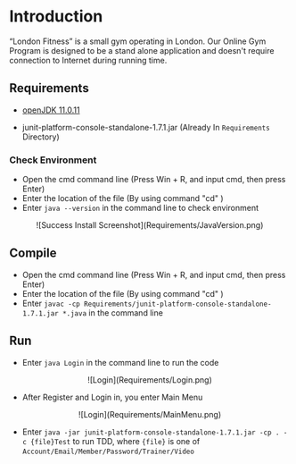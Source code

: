 # Introduction
“London Fitness” is a small gym operating in London. Our Online Gym Program is designed 
to be a stand alone application and doesn't require connection to Internet during running time.

## Requirements
- [openJDK 11.0.11](https://github.com/AdoptOpenJDK/openjdk11-binaries/releases/download/jdk-11.0.11+9/OpenJDK11U-jdk_x64_windows_hotspot_11.0.11_9.msi)

- junit-platform-console-standalone-1.7.1.jar (Already In `Requirements` Directory)

### Check Environment
- Open the cmd command line (Press Win + R, and input cmd, then press Enter) 
- Enter the location of the file (By using command "cd" )
- Enter `java --version` in the command line to check environment

<center>![Success Install Screenshot](Requirements/JavaVersion.png)</center>

## Compile
- Open the cmd command line (Press Win + R, and input cmd, then press Enter) 
- Enter the location of the file (By using command "cd" )
- Enter `javac -cp Requirements/junit-platform-console-standalone-1.7.1.jar *.java` in the command line

## Run
- Enter `java Login` in the command line to run the code

<center>![Login](Requirements/Login.png)</center>

- After Register and Login in, you enter Main Menu

<center>![Login](Requirements/MainMenu.png)</center>

- Enter `java -jar junit-platform-console-standalone-1.7.1.jar -cp . -c {file}Test` to run TDD, where
`{file}` is one of `Account/Email/Member/Password/Trainer/Video`